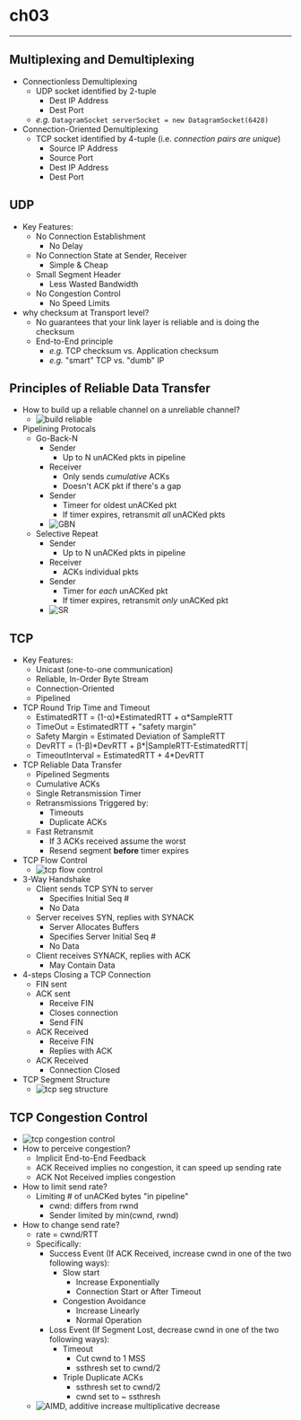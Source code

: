 # ch03
---
## Multiplexing and Demultiplexing
- Connectionless Demultiplexing
  - UDP socket identified by 2-tuple
    - Dest IP Address
    - Dest Port
  - _e.g._ `DatagramSocket serverSocket = new DatagramSocket(6428)`
- Connection-Oriented Demultiplexing
  - TCP socket identified by 4-tuple (i.e. _connection pairs are unique_)
    - Source IP Address
    - Source Port
    - Dest IP Address
    - Dest Port
## UDP
- Key Features:
  - No Connection Establishment
    - No Delay
  - No Connection State at Sender, Receiver
    - Simple & Cheap
  - Small Segment Header
    - Less Wasted Bandwidth
  - No Congestion Control
    - No Speed Limits
- why checksum at Transport level?
  - No guarantees that your link layer is reliable and is doing the checksum
  - End-to-End principle
    - _e.g._ TCP checksum vs. Application checksum
    - _e.g._ "smart" TCP vs. "dumb" IP
## Principles of Reliable Data Transfer
- How to build up a reliable channel on a unreliable channel?
  - ![build reliable](https://github.com/chopchap/computer-networking/blob/main/images/build%20reliable.png?raw=true)
- Pipelining Protocals
  - Go-Back-N
    - Sender
      - Up to N unACKed pkts in pipeline
    - Receiver
      - Only sends _cumulative_ ACKs
      - Doesn't ACK pkt if there's a gap
    - Sender
      - Timeer for oldest unACKed pkt
      - If timer expires, retransmit _all_ unACKed pkts
    - ![GBN](https://github.com/chopchap/computer-networking/blob/main/images/GBN.png?raw=true)
  - Selective Repeat
    - Sender
      - Up to N unACKed pkts in pipeline
    - Receiver
      - ACKs individual pkts
    - Sender
      - Timer for _each_ unACKed pkt
      - If timer expires, retransmit _only_ unACKed pkt
    - ![SR](https://github.com/chopchap/computer-networking/blob/main/images/selective%20repeat.png?raw=true)
## TCP
- Key Features:
  - Unicast (one-to-one communication)
  - Reliable, In-Order Byte Stream
  - Connection-Oriented
  - Pipelined
- TCP Round Trip Time and Timeout
  - EstimatedRTT = (1-α)\*EstimatedRTT + α\*SampleRTT
  - TimeOut = EstimatedRTT + "safety margin"
  - Safety Margin = Estimated Deviation of SampleRTT
  - DevRTT = (1-β)\*DevRTT + β\*|SampleRTT-EstimatedRTT|
  - TimeoutInterval = EstimatedRTT + 4*DevRTT
- TCP Reliable Data Transfer
  - Pipelined Segments
  - Cumulative ACKs
  - Single Retransmission Timer
  - Retransmissions Triggered by:
    - Timeouts
    - Duplicate ACKs
  - Fast Retransmit
    - If 3 ACKs received assume the worst
    - Resend segment **before** timer expires
- TCP Flow Control
  - ![tcp flow control](https://github.com/chopchap/computer-networking/blob/main/images/TCP%20flow%20control.png?raw=true)
- 3-Way Handshake
  - Client sends TCP SYN to server
    - Specifies Initial Seq #
    - No Data
  - Server receives SYN, replies with SYNACK
    - Server Allocates Buffers
    - Specifies Server Initial Seq #
    - No Data
  - Client receives SYNACK, replies with ACK
    - May Contain Data
- 4-steps Closing a TCP Connection
  - FIN sent
  - ACK sent
    - Receive FIN
    - Closes connection
    - Send FIN
  - ACK Received
    - Receive FIN
    - Replies with ACK
  - ACK Received
    - Connection Closed
- TCP Segment Structure
  - ![tcp seg structure](https://github.com/chopchap/computer-networking/blob/main/images/TCP%20segment%20structure.png?raw=true)
## TCP Congestion Control
- ![tcp congestion control](https://github.com/chopchap/computer-networking/blob/main/images/TCP%20congestion%20control.png?raw=true)
- How to perceive congestion?
  - Implicit End-to-End Feedback
  - ACK Received implies no congestion, it can speed up sending rate
  - ACK Not Received implies congestion
- How to limit send rate?
  - Limiting # of unACKed bytes "in pipeline"
    - cwnd: differs from rwnd
    - Sender limited by min(cwnd, rwnd)
- How to change send rate?
  - rate = cwnd/RTT
  - Specifically:
    - Success Event (If ACK Received, increase cwnd in one of the two following ways):
      - Slow start
        - Increase Exponentially
        - Connection Start or After Timeout
      - Congestion Avoidance
        - Increase Linearly
        - Normal Operation
    - Loss Event (If Segment Lost, decrease cwnd in one of the two following ways):
      - Timeout
        - Cut cwnd to 1 MSS
        - ssthresh set to cwnd/2
      - Triple Duplicate ACKs
        - ssthresh set to cwnd/2
        - cwnd set to ~ ssthresh
  - ![AIMD, additive increase multiplicative decrease](https://github.com/chopchap/computer-networking/blob/main/images/threshold%20and%20cwnd.png?raw=true)
